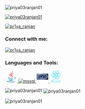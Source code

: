 <p align="left"> <img src="https://komarev.com/ghpvc/?username=priya03ranjan01&label=Profile%20views&color=0e75b6&style=flat" alt="priya03ranjan01" /> </p>

<p align="left"> <a href="https://github.com/ryo-ma/github-profile-trophy"><img src="https://github-profile-trophy.vercel.app/?username=priya03ranjan01" alt="priya03ranjan01" /></a> </p>

<p align="left"> <a href="https://twitter.com/Pr1ya_Ranjan" target="blank"><img src="https://img.shields.io/twitter/follow/Pr1ya_Ranjan?logo=twitter&style=for-the-badge" alt="pr1ya_ranjan" /></a> </p>

<h3 align="left">Connect with me:</h3>

<p align="left">

<a href="https://twitter.com/pr1ya_ranjan" target="blank"><img align="center" src="https://raw.githubusercontent.com/rahuldkjain/github-profile-readme-generator/master/src/images/icons/Social/twitter.svg" alt="pr1ya_ranjan" height="30" width="40" /></a>

</p>

<h3 align="left">Languages and Tools:</h3>

<p align="left"> <a href="https://www.java.com" target="_blank" rel="noreferrer"> <img src="https://raw.githubusercontent.com/devicons/devicon/master/icons/java/java-original.svg" alt="java" width="40" height="40"/> </a> <a href="https://www.microsoft.com/en-us/sql-server" target="_blank" rel="noreferrer"> <img src="https://www.svgrepo.com/show/303229/microsoft-sql-server-logo.svg" alt="mssql" width="40" height="40"/> </a> <a href="https://www.php.net" target="_blank" rel="noreferrer"> <img src="https://raw.githubusercontent.com/devicons/devicon/master/icons/php/php-original.svg" alt="php" width="40" height="40"/> </a> <a href="https://reactjs.org/" target="_blank" rel="noreferrer"> <img src="https://raw.githubusercontent.com/devicons/devicon/master/icons/react/react-original-wordmark.svg" alt="react" width="40" height="40"/> </a> </p>

<p><img align="left" src="https://github-readme-stats.vercel.app/api/top-langs?username=priya03ranjan01&show_icons=true&locale=en&layout=compact" alt="priya03ranjan01" /></p>

<p>&nbsp;<img align="center" src="https://github-readme-stats.vercel.app/api?username=priya03ranjan01&show_icons=true&locale=en" alt="priya03ranjan01" /></p>

<p><img align="center" src="https://github-readme-streak-stats.herokuapp.com/?user=priya03ranjan01&" alt="priya03ranjan01" /></p>

